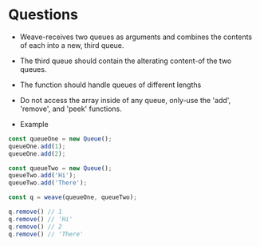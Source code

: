# Questions

- Weave-receives two queues as arguments and combines the contents of each into a new, third queue.
- The third queue should contain the alterating content-of the two queues.
- The function should handle queues of different lengths
- Do not access the array inside of any queue, only-use the 'add', 'remove', and 'peek' functions.

- Example

```javascript
const queueOne = new Queue();
queueOne.add(1);
queueOne.add(2);

const queueTwo = new Queue();
queueTwo.add('Hi');
queueTwo.add('There');

const q = weave(queueOne, queueTwo);

q.remove() // 1
q.remove() // 'Hi'
q.remove() // 2
q.remove() // 'There'
```
